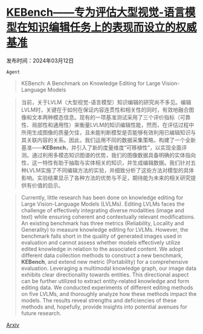 # [KEBench——专为评估大型视觉-语言模型在知识编辑任务上的表现而设立的权威基准](https://arxiv.org/abs/2403.07350)

发布时间：2024年03月12日

`Agent`

> KEBench: A Benchmark on Knowledge Editing for Large Vision-Language Models

> 当前，关于LVLM（大型视觉-语言模型）知识编辑的研究尚不多见。编辑LVLM时，关键在于如何在保证内容连贯性和相关性的同时，有效地融合图像和文本两种模态信息。现有的一项基准测试采用了三个评价指标（可靠性、局部性和通用性）来衡量LVLM的知识编辑性能，然而，在评估过程中所用生成图像的质量欠佳，且未能判断模型是否能够有效利用已编辑知识与其关联内容的关系。因此，我们运用不同的数据采集策略，构建了一个全新基准——$\textbf{KEBench}$，并引入了新的度量维度“可移植性”，以实现全面评测。通过利用多模态知识图谱的优势，我们的图像数据具备明确的实体指向性，这一特性有助于抽取与实体相关的知识，并生成编辑数据。我们针对五种LVLM实施了不同编辑方法的实验，并细致分析了这些方法对模型的具体影响。实验结果显示了各种方法的优势与不足，期待能为未来的相关研究提供有价值的启示。

> Currently, little research has been done on knowledge editing for Large Vision-Language Models (LVLMs). Editing LVLMs faces the challenge of effectively integrating diverse modalities (image and text) while ensuring coherent and contextually relevant modifications. An existing benchmark has three metrics (Reliability, Locality and Generality) to measure knowledge editing for LVLMs. However, the benchmark falls short in the quality of generated images used in evaluation and cannot assess whether models effectively utilize edited knowledge in relation to the associated content. We adopt different data collection methods to construct a new benchmark, $\textbf{KEBench}$, and extend new metric (Portability) for a comprehensive evaluation. Leveraging a multimodal knowledge graph, our image data exhibits clear directionality towards entities. This directional aspect can be further utilized to extract entity-related knowledge and form editing data. We conducted experiments of different editing methods on five LVLMs, and thoroughly analyze how these methods impact the models. The results reveal strengths and deficiencies of these methods and, hopefully, provide insights into potential avenues for future research.

[Arxiv](https://arxiv.org/abs/2403.07350)